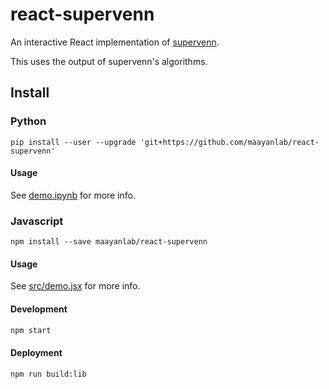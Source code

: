 # react-supervenn

An interactive React implementation of [supervenn](https://github.com/gecko984/supervenn).

This uses the output of supervenn's algorithms.

## Install

### Python
```
pip install --user --upgrade 'git+https://github.com/maayanlab/react-supervenn'
```
#### Usage
See [demo.ipynb](https://nbviewer.jupyter.org/github/MaayanLab/react-supervenn/blob/main/demo.ipynb) for more info.

### Javascript
```
npm install --save maayanlab/react-supervenn
```

#### Usage
See [src/demo.jsx](./src/demo.jsx) for more info.

#### Development
```bash
npm start
```

#### Deployment
```bash
npm run build:lib
```
